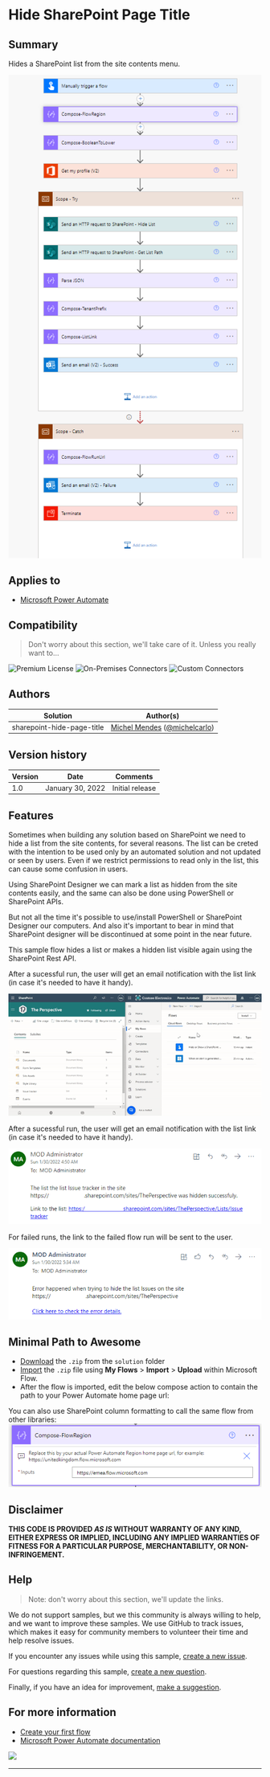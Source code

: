 # Hide SharePoint Page Title

## Summary

Hides a SharePoint list from the site contents menu.

![picture of the sample](assets/flow-overview.PNG)

## Applies to

* [Microsoft Power Automate](https://docs.microsoft.com/power-automate/)

## Compatibility

> Don't worry about this section, we'll take care of it. Unless you really want to...

![Premium License](https://img.shields.io/badge/Premium%20License-Not%20Required-green.svg "Premium license not required")
![On-Premises Connectors](https://img.shields.io/badge/On--Premises%20Connectors-No-green.svg "Does not use on-premise connectors")
![Custom Connectors](https://img.shields.io/badge/Custom%20Connectors-Not%20Required-green.svg "Does not use custom connectors")

## Authors

Solution|Author(s)
--------|---------
sharepoint-hide-page-title | [Michel Mendes](https://github.com/michelcarlo) ([@michelcarlo](https://twitter.com/michelcarlo))

## Version history

Version|Date|Comments
-------|----|--------
1.0|January 30, 2022|Initial release

## Features

Sometimes when building any solution based on SharePoint we need to hide a list from the site contents, for several reasons. The list can be creted with the intention to be used only by an automated solution and not updated or seen by users.
Even if we restrict permissions to read only in the list, this can cause some confusion in users.

Using SharePoint Designer we can mark a list as hidden from the site contents easily, and the same can also be done using PowerShell or SharePoint APIs.

But not all the time it's possible to use/install PowerShell or SharePoint Designer our computers. And also it's important to bear in mind that SharePoint designer will be discontinued at some point in the near future.

This sample flow hides a list or makes a hidden list visible again using the SharePoint Rest API.

After a sucessful run, the user will get an email notification with the list link (in case it's needed to have it handy).


![flow running](assets/hideListAnimation.gif)

After a sucessful run, the user will get an email notification with the list link (in case it's needed to have it handy).

![success notification](assets/hidden-success.PNG)

For failed runs, the link to the failed flow run will be sent to the user.

![failure notification](assets/hidden-failure.PNG)

## Minimal Path to Awesome

* [Download](solution/sharepoint-hide-list.zip) the `.zip` from the `solution` folder
* [Import](https://flow.microsoft.com/en-us/blog/import-export-bap-packages/) the `.zip` file using **My Flows** > **Import** > **Upload** within Microsoft Flow.
* After the flow is imported, edit the below compose action to contain the path to your Power Automate home page url: 

You can also use SharePoint column formatting to call the same flow from other libraries:
![compose update](assets/compose-update.PNG)

## Disclaimer

**THIS CODE IS PROVIDED *AS IS* WITHOUT WARRANTY OF ANY KIND, EITHER EXPRESS OR IMPLIED, INCLUDING ANY IMPLIED WARRANTIES OF FITNESS FOR A PARTICULAR PURPOSE, MERCHANTABILITY, OR NON-INFRINGEMENT.**

## Help

> Note: don't worry about this section, we'll update the links.

We do not support samples, but we this community is always willing to help, and we want to improve these samples. We use GitHub to track issues, which makes it easy for  community members to volunteer their time and help resolve issues.

If you encounter any issues while using this sample, [create a new issue](https://github.com/pnp/powerautomate-samples/issues/new?assignees=&labels=Needs%3A+Triage+%3Amag%3A%2Ctype%3Abug-suspected&template=bug-report.yml&sample=YOURSAMPLENAME&authors=@YOURGITHUBUSERNAME&title=YOURSAMPLENAME%20-%20).

For questions regarding this sample, [create a new question](https://github.com/pnp/powerautomate-samples/issues/new?assignees=&labels=Needs%3A+Triage+%3Amag%3A%2Ctype%3Abug-suspected&template=question.yml&sample=YOURSAMPLENAME&authors=@YOURGITHUBUSERNAME&title=YOURSAMPLENAME%20-%20).

Finally, if you have an idea for improvement, [make a suggestion](https://github.com/pnp/powerautomate-samples/issues/new?assignees=&labels=Needs%3A+Triage+%3Amag%3A%2Ctype%3Abug-suspected&template=suggestion.yml&sample=YOURSAMPLENAME&authors=@YOURGITHUBUSERNAME&title=YOURSAMPLENAME%20-%20).

## For more information

- [Create your first flow](https://docs.microsoft.com/en-us/power-automate/getting-started#create-your-first-flow)
- [Microsoft Power Automate documentation](https://docs.microsoft.com/en-us/power-automate/)


<img src="https://telemetry.sharepointpnp.com/powerautomate-samples/samples/readme-template" />

---
